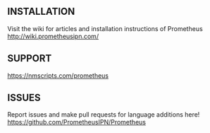 ## INSTALLATION
Visit the wiki for articles and installation instructions of Prometheus
http://wiki.prometheusipn.com/

## SUPPORT
https://nmscripts.com/prometheus

## ISSUES
Report issues and make pull requests for language additions here!
https://github.com/PrometheusIPN/Prometheus